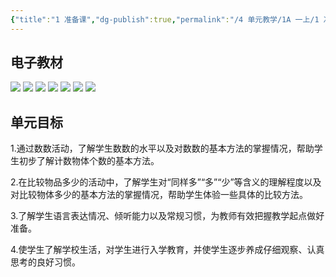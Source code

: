 ```yaml
---
{"title":"1 准备课","dg-publish":true,"permalink":"/4 单元教学/1A 一上/1 准备课/","dgPassFrontmatter":true,"noteIcon":""}
---
```



## 电子教材

<p class="grid-4">
	<img loading="lazy" decoding="async" src="https://book.pep.com.cn/1221001101121/files/mobile/8.jpg">
	<img loading="lazy" decoding="async" src="https://book.pep.com.cn/1221001101121/files/mobile/9.jpg">
	<img loading="lazy" decoding="async" src="https://book.pep.com.cn/1221001101121/files/mobile/10.jpg">
	<img loading="lazy" decoding="async" src="https://book.pep.com.cn/1221001101121/files/mobile/11.jpg">
	<img loading="lazy" decoding="async" src="https://book.pep.com.cn/1221001101121/files/mobile/12.jpg">
	<img loading="lazy" decoding="async" src="https://book.pep.com.cn/1221001101121/files/mobile/13.jpg">
	<img loading="lazy" decoding="async" src="https://book.pep.com.cn/1221001101121/files/mobile/14.jpg">
</p>

## 单元目标

1.通过数数活动，了解学生数数的水平以及对数数的基本方法的掌握情况，帮助学生初步了解计数物体个数的基本方法。

2.在比较物品多少的活动中，了解学生对“同样多”“多”“少”等含义的理解程度以及对比较物体多少的基本方法的掌握情况，帮助学生体验一些具体的比较方法。

3.了解学生语言表达情况、倾听能力以及常规习惯，为教师有效把握教学起点做好准备。

4.使学生了解学校生活，对学生进行入学教育，并使学生逐步养成仔细观察、认真思考的良好习惯。